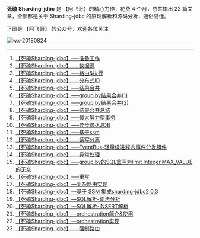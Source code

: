 **死磕 Sharding-jdbc** 是 【阿飞哥】的精心力作，花费 4 个月，总共输出 22 篇文章，全部都是关于 Sharding-jdbc
的原理解析和源码分析，通俗易懂。

下图是 【阿飞哥】 的公众号，欢迎各位关注

![wx-20180824](http://cmsblogs.qiniudn.com/wx-20180824.jpeg)

* * *

  1. [【死磕Sharding-jdbc】—–准备工作](http://cmsblogs.com/?p=2513)
  2. [【死磕Sharding-jdbc】—–数据源](http://cmsblogs.com/?p=2516)
  3. [【死磕Sharding-jdbc】—–路由&执行](http://cmsblogs.com/?p=2530)
  4. [【死磕Sharding-jdbc】—–分布式ID](http://cmsblogs.com/?p=2532)
  5. [【死磕Sharding-jdbc】—–结果合并](http://cmsblogs.com/?p=2534)
  6. [【死磕Sharding-jdbc】—–group by结果合并(1)](http://cmsblogs.com/?p=2536)
  7. [【死磕Sharding-jdbc】—–group by结果合并(2)](http://cmsblogs.com/?p=2538)
  8. [【死磕Sharding-jdbc】—–结果合并总结](http://cmsblogs.com/?p=2540)
  9. [【死磕Sharding-jdbc】—–最大努力型事务](http://cmsblogs.com/?p=2542)
  10. [【死磕Sharding-jdbc】—–异步送达JOB](http://cmsblogs.com/?p=2544)
  11. [【死磕Sharding-jdbc】—–基于ssm](http://cmsblogs.com/?p=2546)
  12. [【死磕Sharding-jdbc】—–读写分离](http://cmsblogs.com/?p=2550)
  13. [【死磕Sharding-jdbc】—–EventBus-轻量级进程内事件分发组件](http://cmsblogs.com/?p=2554)
  14. [【死磕Sharding-jdbc】—–异常处理](http://cmsblogs.com/?p=2552)
  15. [【死磕Sharding-jdbc】—–group by的SQL重写为limit Integer.MAX_VALUE的无奈](http://cmsblogs.com/?p=2558)
  16. [【死磕Sharding-jdbc】—–重写](http://cmsblogs.com/?p=2556)
  17. [【死磕Sharding-jdbc】—复杂路由实现](http://cmsblogs.com/?p=2614)
  18. [【死磕Sharding-jdbc】—基于 SSM 集成sharding-jdbc2.0.3](http://cmsblogs.com/?p=2599)
  19. [【死磕Sharding-jdbc】—SQL解析-词法分析](http://cmsblogs.com/?p=2601)
  20. [【死磕Sharding-jdbc】—SQL解析-INSERT解析](http://cmsblogs.com/?p=2604)
  21. [【死磕Sharding-jdbc】—orchestration简介&使用](http://cmsblogs.com/?p=2618)
  22. [【死磕Sharding-jdbc】—orchestration实现](http://cmsblogs.com/?p=2620)
  23. [【死磕Sharding-jdbc】—–强制路由](http://cmsblogs.com/?p=2548)

